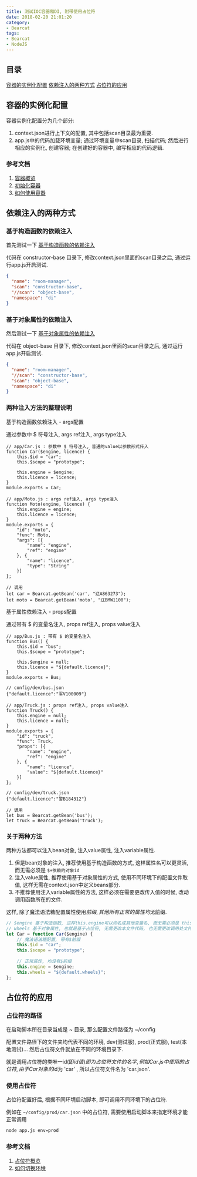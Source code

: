 ```yaml
---
title: 测试IOC容器和DI, 附带使用占位符
date: 2018-02-20 21:01:20
category:
- Bearcat
tags:
- Bearcat
- NodeJS
---
```


## 目录

[容器的实例化配置](#容器的实例化配置)
[依赖注入的两种方式](#依赖注入的两种方式)
[占位符的应用](#占位符的应用)

<!--more-->

## 容器的实例化配置

容器实例化配置分为几个部分:

1. context.json进行上下文的配置, 其中包括scan目录最为重要.
2. app.js中的代码加载环境变量; 通过环境变量中scan目录, 扫描代码; 然后进行相应的实例化, 创建容器; 在创建好的容器中, 编写相应的代码逻辑.

### 参考文档

1. [容器概览](http://bearcatjs.cn/guide/dependency-injection.html#容器概览)
2. [初始化容器](http://bearcatjs.cn/guide/dependency-injection.html#初始化容器)
3. [如何使用容器](http://bearcatjs.cn/guide/dependency-injection.html#如何使用容器)



## 依赖注入的两种方式

### 基于构造函数的依赖注入

首先测试一下 [基于构造函数的依赖注入](http://bearcatjs.cn/guide/dependency-injection.html#基于构造函数的依赖注入)

代码在 constructor-base 目录下, 修改context.json里面的scan目录之后, 通过运行app.js开启测试.

```json
{
  "name": "room-manager",
  "scan": "constructor-base",
  "//scan": "object-base",
  "namespace": "di"
}
```


### 基于对象属性的依赖注入

然后测试一下 [基于对象属性的依赖注入](http://bearcatjs.cn/guide/dependency-injection.html#基于对象属性的依赖注入)

代码在 object-base 目录下, 修改context.json里面的scan目录之后, 通过运行app.js开启测试.

```json
{
  "name": "room-manager",
  "//scan": "constructor-base",
  "scan": "object-base",
  "namespace": "di"
}
```

### 两种注入方法的整理说明

基于构造函数依赖注入 - args配置

通过参数中 $ 符号注入, args ref注入, args type注入

    // app/Car.js : 参数中 $ 符号注入, 普通的value以参数形式传入
    function Car($engine, licence) {
        this.$id = "car";
        this.$scope = "prototype";
    
        this.engine = $engine;
        this.licence = licence;
    }
    module.exports = Car;
    
    // app/Moto.js : args ref注入, args type注入
    function Moto(engine, licence) {
        this.engine = engine;
        this.licence = licence;
    }
    module.exports = {
        "id": "moto",
        "func": Moto,
        "args": [{
            "name": "engine",
            "ref": "engine"
        }, {
            "name": "licence",
            "type": "String"
        }]
    };

    // 调用
    let car = Bearcat.getBean('car', "辽A863273");
    let moto = Bearcat.getBean('moto', "辽BMW1100");
    

基于属性依赖注入 - props配置

通过带有 $ 的变量名注入, props ref注入, props value注入

    // app/Bus.js : 带有 $ 的变量名注入
    function Bus() {
        this.$id = "bus";
        this.$scope = "prototype";
    
        this.$engine = null;
        this.licence = "${default.licence}";
    }
    module.exports = Bus;
    
    // config/dev/bus.json
    {"default.licence":"军V100009"}
    
    // app/Truck.js : props ref注入, props value注入
    function Truck() {
        this.engine = null;
        this.licence = null;
    }
    module.exports = {
        "id": "truck",
        "func": Truck,
        "props": [{
            "name": "engine",
            "ref": "engine"
        }, {
            "name": "licence",
            "value": "${default.licence}"
        }]
    };
    
    // config/dev/truck.json
    {"default.licence":"警B184312"}
    
    // 调用
    let bus = Bearcat.getBean('bus');
    let truck = Bearcat.getBean('truck');


### 关于两种方法

两种方法都可以注入bean对象, 注入value属性, 注入variable属性.

1. 但是bean对象的注入, 推荐使用基于构造函数的方式, 这样属性名可以更灵活, 而无需必须是 `$+依赖的对象id`
2. 注入value属性, 推荐使用基于对象属性的方式, 使用不同环境下的配置文件取值, 这样无需在context.json中定义beans部分.
3. 不推荐使用注入variable属性的方法, 这样必须在需要更改传入值的时候, 改动调用函数所在的文件.

这样, 除了魔法语法糖配置属性使用$前缀, 其他所有正常的属性均无$前缀.

```js
// $engine 基于构造函数, 这样this.engine可以命名成其他变量名, 而无需必须是 this.$engine
// wheels 基于对象属性, 也就是基于占位符, 无需更改本文件代码, 也无需更改调用处文件的代码(基于variable必须更改调用处的代码)
let Car = function Car($engine) {
    // 魔法语法糖配置, 带有$前缀
    this.$id = "car";
    this.$scope = "prototype";
    
    // 正常属性, 均没有$前缀
    this.engine = $engine;
    this.wheels = "${default.wheels}";
};
```




## 占位符的应用

### 占位符的路径

在启动脚本所在目录当成是 ~ 目录, 那么配置文件路径为 ~/config

配置文件路径下的文件夹均代表不同的环境, dev(测试服), prod(正式服), test(本地测试)... 然后占位符文件就放在不同的环境目录下.

就是调用占位符的类唯一id(即$id值)即为占位符文件的名字, 例如 Car.js 中使用的占位符, 由于Car对象的$id为 'car' , 所以占位符文件名为 'car.json'.

### 使用占位符

占位符配置好后, 根据不同环境启动脚本, 即可调用不同环境下的占位符.

例如在 `~/config/prod/car.json` 中的占位符, 需要使用启动脚本来指定环境才能正常调用

```bash
node app.js env=prod
```


### 参考文档

1. [占位符概览](http://bearcatjs.cn/guide/consistent-configuration.html#概览)
2. [如何切换环境](http://bearcatjs.cn/guide/consistent-configuration.html#切换环境)



